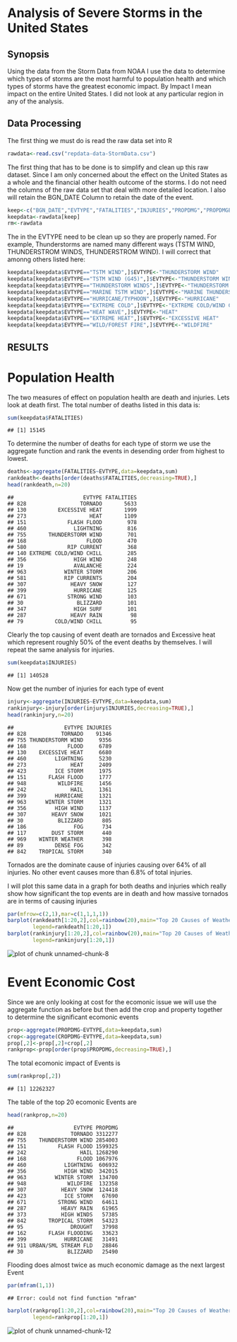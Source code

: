 Analysis of Severe Storms in the United States
========================================================

## Synopsis ##
Using the data from the Storm Data from NOAA I use the data to determine which types of storms are the most harmful to population health and which types of storms have the greatest economic impact. By Impact I mean impact on the entire United States. I did not look at any particular region in any of the analysis. 
## Data Processing ##
The first thing we must do is read the raw data set into R

```r
rawdata<-read.csv("repdata-data-StormData.csv")
```
The first thing that has to be done is to simplify and clean up this raw dataset. Since I am only concerned about the effect on the United States as a whole and the financial other health outcome of the storms. I do not need the columns of the raw data set that deal with more detailed location. I also will retain the BGN_DATE Column to retain the date of the event.

```r
keep<-c("BGN_DATE","EVTYPE","FATALITIES","INJURIES","PROPDMG","PROPDMGEXP","CROPDMG","CROPDMGEXP")
keepdata<-rawdata[keep]
rm<-rawdata
```
The in the EVTYPE need to be clean up so they are properly named. For example, Thunderstorms are named many different ways (TSTM WIND, THUNDERSTROM WINDS, THUNDERSTROM WIND). I will correct that amonng others listed here:


```r
keepdata[keepdata$EVTYPE=="TSTM WIND",]$EVTYPE<-"THUNDERSTORM WIND"
keepdata[keepdata$EVTYPE=="TSTM WIND (G45)",]$EVTYPE<-"THUNDERSTORM WIND"
keepdata[keepdata$EVTYPE=="THUNDERSTORM WINDS",]$EVTYPE<-"THUNDERSTORM WIND"
keepdata[keepdata$EVTYPE=="MARINE TSTM WIND",]$EVTYPE<-"MARINE THUNDERSTORM WIND"
keepdata[keepdata$EVTYPE=="HURRICANE/TYPHOON",]$EVTYPE<-"HURRICANE"
keepdata[keepdata$EVTYPE=="EXTREME COLD",]$EVTYPE<-"EXTREME COLD/WIND CHILL"
keepdata[keepdata$EVTYPE=="HEAT WAVE",]$EVTYPE<-"HEAT"
keepdata[keepdata$EVTYPE=="EXTREME HEAT",]$EVTYPE<-"EXCESSIVE HEAT"
keepdata[keepdata$EVTYPE=="WILD/FOREST FIRE",]$EVTYPE<-"WILDFIRE"
```

## RESULTS ##

# Population Health

The two measures of effect on population health are death and injuries. Lets look at death first. The total number of deaths listed in this data is:

```r
sum(keepdata$FATALITIES)
```

```
## [1] 15145
```
To determine the number of deaths for each type of storm we use the aggregate function and rank the events in desending order from highest to lowest.

```r
deaths<-aggregate(FATALITIES~EVTYPE,data=keepdata,sum)
rankdeath<-deaths[order(deaths$FATALITIES,decreasing=TRUE),]
head(rankdeath,n=20)
```

```
##                      EVTYPE FATALITIES
## 828                 TORNADO       5633
## 130          EXCESSIVE HEAT       1999
## 273                    HEAT       1109
## 151             FLASH FLOOD        978
## 460               LIGHTNING        816
## 755       THUNDERSTORM WIND        701
## 168                   FLOOD        470
## 580             RIP CURRENT        368
## 140 EXTREME COLD/WIND CHILL        285
## 356               HIGH WIND        248
## 19                AVALANCHE        224
## 963            WINTER STORM        206
## 581            RIP CURRENTS        204
## 307              HEAVY SNOW        127
## 399               HURRICANE        125
## 671             STRONG WIND        103
## 30                 BLIZZARD        101
## 347               HIGH SURF        101
## 287              HEAVY RAIN         98
## 79          COLD/WIND CHILL         95
```
Clearly the top causing of event death are tornados and Excessive heat which represent roughly 50% of the event deaths by themselves. I will repeat the same analysis for injuries.

```r
sum(keepdata$INJURIES)
```

```
## [1] 140528
```
Now get the number of injuries for each type of event

```r
injury<-aggregate(INJURIES~EVTYPE,data=keepdata,sum)
rankinjury<-injury[order(injury$INJURIES,decreasing=TRUE),]
head(rankinjury,n=20)
```

```
##                EVTYPE INJURIES
## 828           TORNADO    91346
## 755 THUNDERSTORM WIND     9356
## 168             FLOOD     6789
## 130    EXCESSIVE HEAT     6680
## 460         LIGHTNING     5230
## 273              HEAT     2409
## 423         ICE STORM     1975
## 151       FLASH FLOOD     1777
## 948          WILDFIRE     1456
## 242              HAIL     1361
## 399         HURRICANE     1321
## 963      WINTER STORM     1321
## 356         HIGH WIND     1137
## 307        HEAVY SNOW     1021
## 30           BLIZZARD      805
## 186               FOG      734
## 117        DUST STORM      440
## 969    WINTER WEATHER      398
## 89          DENSE FOG      342
## 842    TROPICAL STORM      340
```
Tornados are the dominate cause of injuries causing over 64% of all injuries. No other event causes more than 6.8% of total injuries.

I will plot this same data in a graph  for both deaths and injuries which really show how significant the top events are in death and how massive tornados are in terms of causing injuries

```r
par(mfrow=c(2,1),mar=c(1,1,1,1))
barplot(rankdeath[1:20,2],col=rainbow(20),main="Top 20 Causes of Weather Event Death",ylab="Deaths",
        legend=rankdeath[1:20,1])
barplot(rankinjury[1:20,2],col=rainbow(20),main="Top 20 Causes of Weather Event Injuries",ylab="Injuries",
        legend=rankinjury[1:20,1])
```

![plot of chunk unnamed-chunk-8](figure/unnamed-chunk-8.png) 
# Event Economic Cost #
Since we are only looking at cost for the ecomonic issue we will use the aggregate function as before but then add the crop and property together to determine the significant ecomonic events

```r
prop<-aggregate(PROPDMG~EVTYPE,data=keepdata,sum)
crop<-aggregate(CROPDMG~EVTYPE,data=keepdata,sum)
prop[,2]<-prop[,2]+crop[,2]
rankprop<-prop[order(prop$PROPDMG,decreasing=TRUE),]
```
The total ecomonic impact of Events is

```r
sum(rankprop[,2])
```

```
## [1] 12262327
```
The table of the top 20 ecomonic Events are

```r
head(rankprop,n=20)
```

```
##                   EVTYPE PROPDMG
## 828              TORNADO 3312277
## 755    THUNDERSTORM WIND 2854003
## 151          FLASH FLOOD 1599325
## 242                 HAIL 1268290
## 168                FLOOD 1067976
## 460            LIGHTNING  606932
## 356            HIGH WIND  342015
## 963         WINTER STORM  134700
## 948             WILDFIRE  132358
## 307           HEAVY SNOW  124418
## 423            ICE STORM   67690
## 671          STRONG WIND   64611
## 287           HEAVY RAIN   61965
## 373           HIGH WINDS   57385
## 842       TROPICAL STORM   54323
## 95               DROUGHT   37998
## 162       FLASH FLOODING   33623
## 399            HURRICANE   31491
## 911 URBAN/SML STREAM FLD   28846
## 30              BLIZZARD   25490
```
Flooding does almost twice as much economic damage as the next largest Event

```r
par(mfram(1,1))
```

```
## Error: could not find function "mfram"
```

```r
barplot(rankprop[1:20,2],col=rainbow(20),main="Top 20 Causes of Weather Event Costs",ylab="Dollars",
        legend=rankprop[1:20,1])
```

![plot of chunk unnamed-chunk-12](figure/unnamed-chunk-12.png) 
